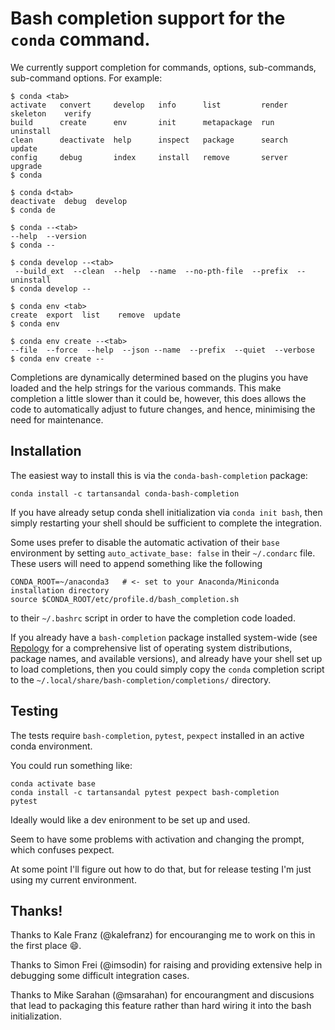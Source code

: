 # Bash completion support for the `conda` command.

We currently support completion for commands, options, sub-commands,
sub-command options.  For example:

```
$ conda <tab>
activate   convert     develop   info      list         render   skeleton    verify
build      create      env       init      metapackage  run      uninstall
clean      deactivate  help      inspect   package      search   update
config     debug       index     install   remove       server   upgrade
$ conda

$ conda d<tab>
deactivate  debug  develop
$ conda de

$ conda --<tab>
--help  --version
$ conda --

$ conda develop --<tab>
 --build_ext  --clean  --help  --name  --no-pth-file  --prefix  --uninstall
$ conda develop --

$ conda env <tab>
create  export  list    remove  update
$ conda env

$ conda env create --<tab>
--file  --force  --help  --json --name  --prefix  --quiet  --verbose
$ conda env create --
```

Completions are dynamically determined based on the plugins you have loaded and
the help strings for the various commands. This make completion a little slower
than it could be, however, this does allows the code to automatically adjust to
future changes, and hence, minimising the need for maintenance.

## Installation

The easiest way to install this is via the `conda-bash-completion` package:
```
conda install -c tartansandal conda-bash-completion
````

If you have already setup conda shell initialization via `conda init bash`,
then simply restarting your shell should be sufficient to complete the
integration.

Some uses prefer to disable the automatic activation of their `base` environment by
setting `auto_activate_base: false` in their `~/.condarc` file.  These users
will need to append something like the following
```
CONDA_ROOT=~/anaconda3   # <- set to your Anaconda/Miniconda installation directory
source $CONDA_ROOT/etc/profile.d/bash_completion.sh
```
to their `~/.bashrc` script in order to have the completion code loaded.

If you already have a `bash-completion` package installed system-wide (see
[Repology](https://repology.org/project/bash-completion) for a comprehensive
list of operating system distributions, package names, and available versions),
and already have your shell set up to load completions, then you could simply
copy the `conda` completion script to the
`~/.local/share/bash-completion/completions/` directory.

## Testing

The tests require `bash-completion`, `pytest`, `pexpect` installed in an active
conda environment.

You could run something like:
```
conda activate base
conda install -c tartansandal pytest pexpect bash-completion
pytest
```

Ideally would like a dev enironment to be set up and used.

Seem to have some problems with activation and changing the prompt, which confuses
pexpect.

At some point I'll figure out how to do that, but for release testing I'm just using my
current environment.

## Thanks!

Thanks to Kale Franz (@kalefranz) for encouranging me to work on this in the first place
:smile:.

Thanks to Simon Frei (@imsodin) for raising and providing extensive help in debugging
some difficult integration cases.

Thanks to Mike Sarahan (@msarahan) for encourangment and discusions that lead to
packaging this feature rather than hard wiring it into the bash initialization.
